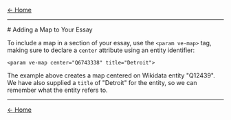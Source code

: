 [<- Home](https://docs.visual-essays.app/) <br />
___
<param ve-config layout="vtl">
# Adding a Map to Your Essay

<param ve-map center="Q12439" title="Detroit">

To include a map in a section of your essay, use the `<param ve-map>` tag, making sure to declare a `center` attribute using an entity identifier:

`<param ve-map center="Q6743338" title="Detroit">`

The example above creates a map centered on Wikidata entity "Q12439". We have also supplied a `title` of "Detroit" for the entity, so we can remember what the entity refers to. 





____
[<- Home](https://docs.visual-essays.app/)

